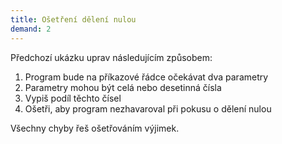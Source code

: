 ```yaml
---
title: Ošetření dělení nulou
demand: 2
---
```


Předchozí ukázku uprav následujícím způsobem:
1. Program bude na příkazové řádce očekávat dva parametry
1. Parametry mohou být celá nebo desetinná čísla
1. Vypiš podíl těchto čísel
1. Ošetři, aby program nezhavaroval při pokusu o dělení nulou

Všechny chyby řeš ošetřováním výjimek.
